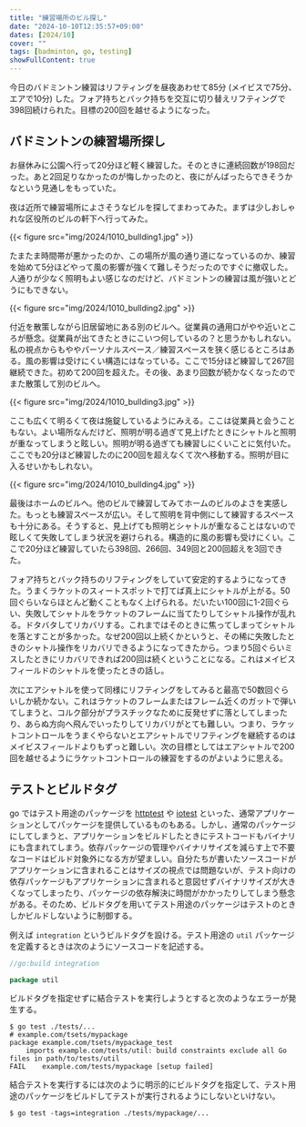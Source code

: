 ```yaml
---
title: "練習場所のビル探し"
date: "2024-10-10T12:35:57+09:00"
dates: [2024/10]
cover: ""
tags: [badminton, go, testing]
showFullContent: true
---
```


今日のバドミントン練習はリフティングを昼夜あわせて85分 (メイビスで75分、エアで10分) した。フォア持ちとバック持ちを交互に切り替えリフティングで398回続けられた。目標の200回を越せるようになった。

## バドミントンの練習場所探し

お昼休みに公園へ行って20分ほど軽く練習した。そのときに連続回数が198回だった。あと2回足りなかったのが悔しかったのと、夜にがんばったらできそうかなという見通しをもっていた。

夜は近所で練習場所によさそうなビルを探してまわってみた。まずは少しおしゃれな区役所のビルの軒下へ行ってみた。

{{< figure src="img/2024/1010_bullding1.jpg" >}}

たまたま時間帯が悪かったのか、この場所が風の通り道になっているのか、練習を始めて5分ほどやって風の影響が強くて難しそうだったのですぐに撤収した。人通りが少なく照明もよい感じなのだけど、バドミントンの練習は風が強いとどうにもできない。

{{< figure src="img/2024/1010_bullding2.jpg" >}}

付近を散策しながら旧居留地にある別のビルへ。従業員の通用口がやや近いところが懸念。従業員が出てきたときにこいつ何しているの？と思うかもしれない。私の視点からもややパーソナルスペース／練習スペースを狭く感じるところはある。風の影響は受けにくい構造にはなっている。ここで15分ほど練習して267回継続できた。初めて200回を超えた。その後、あまり回数が続かなくなったのでまた散策して別のビルへ。

{{< figure src="img/2024/1010_bullding3.jpg" >}}

ここも広くて明るくて夜は施錠しているようにみえる。ここは従業員と会うこともない。よい場所なんだけど、照明が明る過ぎて見上げたときにシャトルと照明が重なってしまうと眩しい。照明が明る過ぎても練習しにくいことに気付いた。ここでも20分ほど練習したのに200回を超えなくて次へ移動する。照明が目に入るせいかもしれない。

{{< figure src="img/2024/1010_bullding4.jpg" >}}

最後はホームのビルへ。他のビルで練習してみてホームのビルのよさを実感した。もっとも練習スペースが広い。そして照明を背中側にして練習するスペースも十分にある。そうすると、見上げても照明とシャトルが重なることはないので眩しくて失敗してしまう状況を避けられる。構造的に風の影響も受けにくい。ここで20分ほど練習していたら398回、266回、349回と200回超えを3回できた。

フォア持ちとバック持ちのリフティングをしていて安定的するようになってきた。うまくラケットのスィートスポットで打てば真上にシャトルが上がる。50回ぐらいならほとんど動くこともなく上げられる。だいたい100回に1-2回ぐらい、失敗してシャトルをラケットのフレームに当てたりしてシャトル操作が乱れる。ドタバタしてリカバリする。これまではそのときに焦ってしまってシャトルを落とすことが多かった。なぜ200回以上続くかというと、その稀に失敗したときのシャトル操作をリカバリできるようになってきたから。つまり5回ぐらいミスしたときにリカバリできれば200回は続くということになる。これはメイビスフィールドのシャトルを使ったときの話し。

次にエアシャトルを使って同様にリフティングをしてみると最高で50数回ぐらいしか続かない。これはラケットのフレームまたはフレーム近くのガットで弾いてしまうと、コルク部分がプラスチックなために反発せずに落としてしまったり、あらぬ方向へ飛んでいったりしてリカバリがとても難しい。つまり、ラケットコントロールをうまくやらないとエアシャトルでリフティングを継続するのはメイビスフィールドよりもずっと難しい。次の目標としてはエアシャトルで200回を越せるようにラケットコントロールの練習をするのがよいように思える。

## テストとビルドタグ

go ではテスト用途のパッケージを [httptest](https://pkg.go.dev/net/http/httptest) や [iotest](https://pkg.go.dev/testing/iotest) といった、通常アプリケーションとしてパッケージを提供しているものもある。しかし、通常のパッケージにしてしまうと、アプリケーションをビルドしたときにテストコードもバイナリにも含まれてしまう。依存パッケージの管理やバイナリサイズを減らす上で不要なコードはビルド対象外になる方が望ましい。自分たちが書いたソースコードがアプリケーションに含まれることはサイズの視点では問題ないが、テスト向けの依存パッケージもアプリケーションに含まれると意図せずバイナリサイズが大きくなってしまったり、パッケージの依存解決に時間がかかったりしてしまう懸念がある。そのため、ビルドタグを用いてテスト用途のパッケージはテストのときしかビルドしないように制御する。

例えば `integration` というビルドタグを設ける。テスト用途の `util` パッケージを定義するときは次のようにソースコードを記述する。

```go
//go:build integration

package util
```

ビルドタグを指定せずに結合テストを実行しようとすると次のようなエラーが発生する。

```
$ go test ./tests/...
# example.com/tsets/mypackage
package example.com/tsets/mypackage_test
	imports example.com/tests/util: build constraints exclude all Go files in path/to/tests/util
FAIL	example.com/tests/mypackage [setup failed]
````

結合テストを実行するには次のように明示的にビルドタグを指定して、テスト用途のパッケージをビルドしてテストが実行されるようにしないといけない。

```
$ go test -tags=integration ./tests/mypackage/...
```
